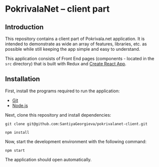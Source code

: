 # PokrivalaNet – client part

## Introduction
This repository contains a client part of Pokrivala.net application. It is intended to demonstrate as wide an array of features, libraries, etc. as possible while still keeping the app simple and easy to understand.
 
 This application consists of Front End pages (components - located in the `src` directory) that is built with Redux and [Create React App](https://github.com/facebook/create-react-app).

## Installation
First, install the programs required to run the application:

- [Git](https://git-scm.com/book/en/v2/Getting-Started-Installing-Git)
- [Node.js](https://nodejs.org/en/download/)

 Next, clone this repository and install dependencies:

```
git clone git@github.com:SantiyaGeorgieva/pokrivalanet-client.git
```

```
npm install
```

Now, start the development environment with the following command:

```
npm start
```

The application should open automatically.

